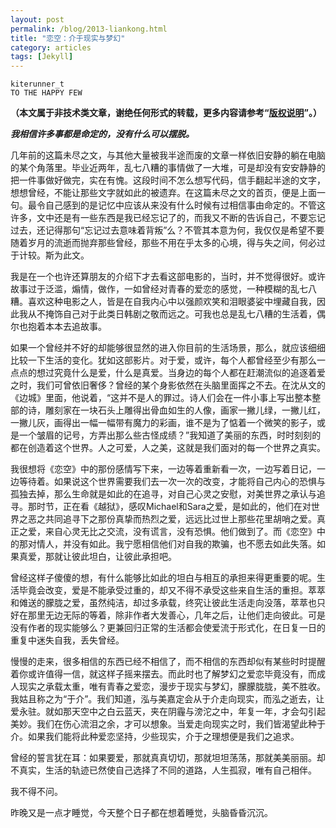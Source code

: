 ```yaml
---
layout: post
permalink: /blog/2013-liankong.html
title: "恋空：介于现实与梦幻"
category: articles
tags: [Jekyll]
---
```


    kiterunner_t
    TO THE HAPPY FEW

**（本文属于非技术类文章，谢绝任何形式的转载，更多内容请参考“[版权说明][1]”。）**

***我相信许多事都是命定的，没有什么可以摆脱。***

几年前的这篇未尽之文，与其他大量被我半途而废的文章一样依旧安静的躺在电脑的某个角落里。毕业近两年，乱七八糟的事情做了一大堆，可是却没有安安静静的把一件事做好做完，实在有愧。这段时间不怎么想写代码，信手翻起半途的文字，想想曾经，不能让那些文字就如此的被遗弃。在这篇未尽之文的首页，便是上面一句。最令自己感到的是记忆中应该从来没有什么时候有过相信事由命定的。不管这许多，文中还是有一些东西是我已经忘记了的，而我又不断的告诉自己，不要忘记过去，还记得那句“忘记过去意味着背叛”么？不管其本意为何，我仅仅是希望不要随着岁月的流逝而抛弃那些曾经，那些不用在乎太多的心境，得与失之间，何必过于计较。斯为此文。

我是在一个也许还算朋友的介绍下才去看这部电影的，当时，并不觉得很好。或许故事过于泛滥，煽情，做作，一如曾经对青春的爱恋的感觉，一种模糊的乱七八糟。喜欢这种电影之人，皆是在自我内心中以强颜欢笑和泪眼婆娑中埋藏自我，因此我从不掩饰自己对于此类日韩剧之敬而远之。可我也总是乱七八糟的生活着，偶尔也抱着本本去追故事。

如果一个曾经并不好的却能够很显然的进入你目前的生活场景，那么，就应该细细比较一下生活的变化。犹如这部影片。对于爱，或许，每个人都曾经至少有那么一点点的想过究竟什么是爱，什么是真爱。当身边的每个人都在赶潮流似的追逐着爱之时，我们可曾依旧奢侈？曾经的某个身影依然在头脑里面挥之不去。在沈从文的《边城》里面，他说着，“这并不是人的罪过。诗人们会在一件小事上写出整本整部的诗，雕刻家在一块石头上雕得出骨血如生的人像，画家一撇儿绿，一撇儿红，一撇儿灰，画得出一幅一幅带有魔力的彩画，谁不是为了惦着一个微笑的影子，或是一个皱眉的记号，方弄出那么些古怪成绩？”我知道了美丽的东西，时时刻刻的都在创造着这个世界。人之可爱，人之美，这就是我们面对的每一个世界之真实。

我很想将《恋空》中的那份感情写下来，一边等着重新看一次，一边写着日记，一边等待着。如果说这个世界需要我们去一次一次的改变，才能将自己内心的恐惧与孤独去掉，那么生命就是如此的在追寻，对自己心灵之安慰，对美世界之承认与追寻。那时节，正在看《越狱》，感叹Michael和Sara之爱，是如此的，他们在对世界之恶之共同追寻下之那份真挚而热烈之爱，远远比过世上那些花里胡哨之爱。真正之爱，来自心灵无比之交流，没有谎言，没有恐惧。他们做到了。而《恋空》中的那对情人，并没有如此。我宁愿相信他们对自我的欺骗，也不愿去如此失落。如果真爱，那就让彼此坦白，让彼此承担吧。

曾经这样子傻傻的想，有什么能够比如此的坦白与相互的承担来得更重要的呢。生活毕竟会改变，爱是不能承受过重的，却又不得不承受这些来自生活的重担。萃萃和傩送的朦胧之爱，虽然纯洁，却过多承载，终究让彼此生活走向没落，萃萃也只好在那里无边无际的等着，除非作者大发善心，几年之后，让他们走向彼此。可是没有作者的现实能够么？更兼回归正常的生活都会使爱流于形式化，在日复一日的重复中迷失自我，丢失曾经。

慢慢的走来，很多相信的东西已经不相信了，而不相信的东西却似有某些时时提醒着你或许值得一信，就这样子摇来摆去。而此时也了解梦幻之爱恋毕竟没有，而成人现实之承载太重，唯有青春之爱恋，漫步于现实与梦幻，朦朦胧胧，美不胜收。我姑且称之为“于介”。我们知道，泓与美嘉定会从于介走向现实，而泓之逝去，让爱永驻。就如那天空中之白云蓝天，夹在阴霾与滂沱之中，年复一年，才会勾引起美妙。我们在伤心流泪之余，才可以想象。当爱走向现实之时，我们皆渴望此种于介。如果我们能将此种爱恋坚持，少些现实，介于之理想便是我们之追求。

曾经的誓言犹在耳：如果要爱，那就真真切切，那就坦坦荡荡，那就美美丽丽。却不真实，生活的轨迹已然使自己选择了不同的道路，人生孤寂，唯有自己相伴。

我不得不问。

昨晚又是一点才睡觉，今天整个日子都在想着睡觉，头脑昏昏沉沉。


[1]: http://kiterunner.com.cn/blog/copyright.html
